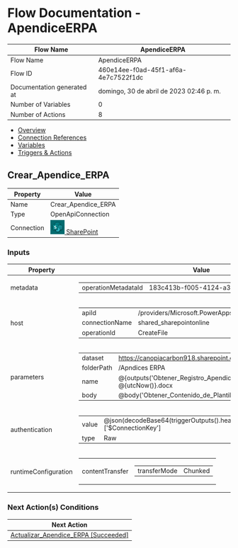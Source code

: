 ﻿# Flow Documentation \- ApendiceERPA

| Flow Name                  | ApendiceERPA                             |
| -------------------------- | ---------------------------------------- |
| Flow Name                  | ApendiceERPA                             |
| Flow ID                    | 460e14ee\-f0ad\-45f1\-af6a\-4e7c7522f1dc |
| Documentation generated at | domingo, 30 de abril de 2023 02:46 p. m. |
| Number of Variables        | 0                                        |
| Number of Actions          | 8                                        |

- [Overview](../index-ApendiceERPA(460e14ee-f0ad-45f1-af6a-4e7c7522f1dc).md)
- [Connection References](../connections-ApendiceERPA(460e14ee-f0ad-45f1-af6a-4e7c7522f1dc).md)
- [Variables](../variables-ApendiceERPA(460e14ee-f0ad-45f1-af6a-4e7c7522f1dc).md)
- [Triggers & Actions](../triggersactions-ApendiceERPA(460e14ee-f0ad-45f1-af6a-4e7c7522f1dc).md)

## Crear\_Apendice\_ERPA

| Property   | Value                                                                                                               |
| ---------- | ------------------------------------------------------------------------------------------------------------------- |
| Name       | Crear\_Apendice\_ERPA                                                                                               |
| Type       | OpenApiConnection                                                                                                   |
| Connection | [![sharepointonline](../sharepointonline32.png) SharePoint](https://docs.microsoft.com/connectors/sharepointonline) |

### Inputs

| Property             | Value                                                                                                                                                                                                                                                                                                                                            |
| -------------------- | ------------------------------------------------------------------------------------------------------------------------------------------------------------------------------------------------------------------------------------------------------------------------------------------------------------------------------------------------ |
| metadata             | <table><tr><td>operationMetadataId</td><td>183c413b-f005-4124-a347-0ba6b2a07e15</td></tr></table>                                                                                                                                                                                                                                                |
| host                 | <table><tr><td>apiId</td><td>/providers/Microsoft.PowerApps/apis/shared_sharepointonline</td></tr><tr><td>connectionName</td><td>shared_sharepointonline</td></tr><tr><td>operationId</td><td>CreateFile</td></tr></table>                                                                                                                       |
| parameters           | <table><tr><td>dataset</td><td>https://canopiacarbon918.sharepoint.com/sites/intranet</td></tr><tr><td>folderPath</td><td>/Apndices ERPA</td></tr><tr><td>name</td><td>@{outputs('Obtener_Registro_Apendice_ERPA')?['body/Title']} @{utcNow()}.docx</td></tr><tr><td>body</td><td>@body('Obtener_Contenido_de_Plantilla_ERPA')</td></tr></table> |
| authentication       | <table><tr><td>value</td><td>@json(decodeBase64(triggerOutputs().headers['X-MS-APIM-Tokens']))['$ConnectionKey']</td></tr><tr><td>type</td><td>Raw</td></tr></table>                                                                                                                                                                             |
| runtimeConfiguration | <table><tr><td>contentTransfer</td><td><table><tr><td>transferMode</td><td>Chunked</td></tr></table></td></tr></table>                                                                                                                                                                                                                           |

### Next Action(s) Conditions

| Next Action                                                                                                                |
| -------------------------------------------------------------------------------------------------------------------------- |
| [Actualizar\_Apendice\_ERPA \[Succeeded\]](Actualizar_Apendice_ERPA-ApendiceERPA(460e14ee-f0ad-45f1-af6a-4e7c7522f1dc).md) |
